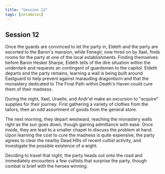 ```yaml
---
title: "Session 12"
tags: [ootaNotes]
---
```

## Session 12
Once the guards are convinced to let the party in, Eldeth and the party are escorted to the Baron's mansion, while Fenegir, now hired on by Xael, finds rooms for the party at one of the local establishments. Finding themselves before Baron Heskel Sharpe, Eldeth tells of the dire situation within the underdark and requests an contingent of guardsmen to the capitol. Eldeth departs and the party remains, learning a wall is being built around Eastguard to help prevent against marauding dragonborn and that the monastery dedicated to The Final Path within Death's Haven could cure them of their madness.

During the night, Xael, Uraelle, and Andr'el make an excursion to "acquire" supplies for their journey. First gathering a variety of clothes from the tailors, then an odd assortment of goods from the general store.

The next morning, they depart westward, reaching the monastery walls right as the sun goes down, though gaining admittance with ease. Once inside, they are lead to a smaller chapel to discuss the problem at hand. Upon learning the cost to cure the madness is quite expensive, the party agrees to clear the nearby Dead Hills of recent cultist activity, and investigate the possible existence of a wight.

Deciding to travel that night, the party heads out onto the road and immediately encounters a few cultists that surprise the party, though combat is brief with the heroes winning.